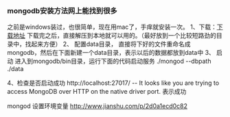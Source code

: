 ### mongodb安装方法网上能找到很多
之前是windows装过，也很简单，现在用mac了，手痒就安装一次。
1、下载：[下载地址](https://www.mongodb.com/download-center?jmp=nav#community)
 下载完之后，直接解压到本地就可以用的。（最好放到一个比较短路劲的目录中，找起来方便）
2、 配置data目录，
  直接将下好的文件重命名成mongodb，然后在下面新建一个data目录，表示以后的数据都放到data中
3、 启动
  进入到mongodb/bin目录，运行下面的代码启动服务
  ./mongod --dbpath ./data
  
4、检查是否启动成功
  http://localhost:27017/
--  It looks like you are trying to access MongoDB over HTTP on the native driver port.   表示成功


mongod 设置环境变量
http://www.jianshu.com/p/2d0a1ecd0c82
